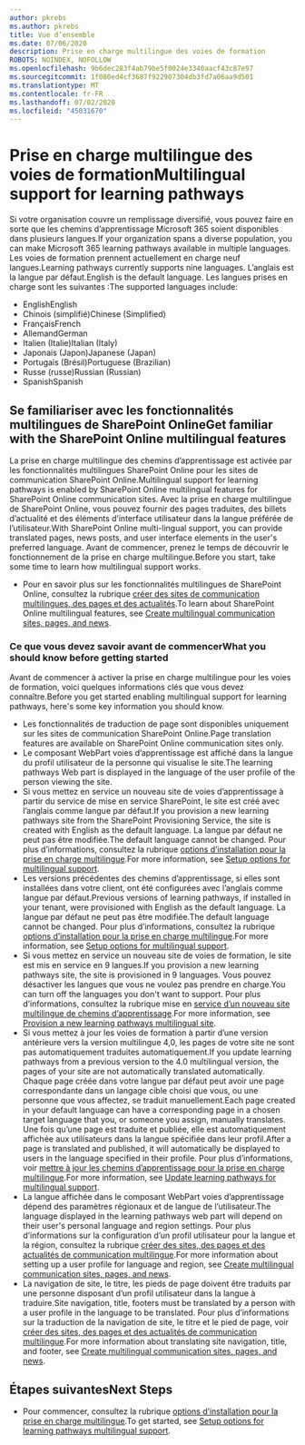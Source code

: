 ```yaml
---
author: pkrebs
ms.author: pkrebs
title: Vue d’ensemble
ms.date: 07/06/2020
description: Prise en charge multilingue des voies de formation
ROBOTS: NOINDEX, NOFOLLOW
ms.openlocfilehash: 9b6dec283f4ab79be5f0024e3340aacf43c87e97
ms.sourcegitcommit: 1f080ed4cf3687f922907304db3fd7a06aa9d501
ms.translationtype: MT
ms.contentlocale: fr-FR
ms.lasthandoff: 07/02/2020
ms.locfileid: "45031670"
---
```

# <a name="multilingual-support-for-learning-pathways"></a><span data-ttu-id="04c50-103">Prise en charge multilingue des voies de formation</span><span class="sxs-lookup"><span data-stu-id="04c50-103">Multilingual support for learning pathways</span></span>

<span data-ttu-id="04c50-104">Si votre organisation couvre un remplissage diversifié, vous pouvez faire en sorte que les chemins d’apprentissage Microsoft 365 soient disponibles dans plusieurs langues.</span><span class="sxs-lookup"><span data-stu-id="04c50-104">If your organization spans a diverse population, you can make Microsoft 365 learning pathways available in multiple languages.</span></span> <span data-ttu-id="04c50-105">Les voies de formation prennent actuellement en charge neuf langues.</span><span class="sxs-lookup"><span data-stu-id="04c50-105">Learning pathways currently supports nine languages.</span></span> <span data-ttu-id="04c50-106">L’anglais est la langue par défaut.</span><span class="sxs-lookup"><span data-stu-id="04c50-106">English is the default language.</span></span> <span data-ttu-id="04c50-107">Les langues prises en charge sont les suivantes :</span><span class="sxs-lookup"><span data-stu-id="04c50-107">The supported languages include:</span></span>   

- <span data-ttu-id="04c50-108">English</span><span class="sxs-lookup"><span data-stu-id="04c50-108">English</span></span>    
- <span data-ttu-id="04c50-109">Chinois (simplifié)</span><span class="sxs-lookup"><span data-stu-id="04c50-109">Chinese (Simplified)</span></span>
- <span data-ttu-id="04c50-110">Français</span><span class="sxs-lookup"><span data-stu-id="04c50-110">French</span></span>
- <span data-ttu-id="04c50-111">Allemand</span><span class="sxs-lookup"><span data-stu-id="04c50-111">German</span></span>
- <span data-ttu-id="04c50-112">Italien (Italie)</span><span class="sxs-lookup"><span data-stu-id="04c50-112">Italian (Italy)</span></span>
- <span data-ttu-id="04c50-113">Japonais (Japon)</span><span class="sxs-lookup"><span data-stu-id="04c50-113">Japanese (Japan)</span></span>
- <span data-ttu-id="04c50-114">Portugais (Brésil)</span><span class="sxs-lookup"><span data-stu-id="04c50-114">Portuguese (Brazilian)</span></span>
- <span data-ttu-id="04c50-115">Russe (russe)</span><span class="sxs-lookup"><span data-stu-id="04c50-115">Russian (Russian)</span></span>
- <span data-ttu-id="04c50-116">Spanish</span><span class="sxs-lookup"><span data-stu-id="04c50-116">Spanish</span></span>

## <a name="get-familiar-with-the-sharepoint-online-multilingual-features"></a><span data-ttu-id="04c50-117">Se familiariser avec les fonctionnalités multilingues de SharePoint Online</span><span class="sxs-lookup"><span data-stu-id="04c50-117">Get familiar with the SharePoint Online multilingual features</span></span>
<span data-ttu-id="04c50-118">La prise en charge multilingue des chemins d’apprentissage est activée par les fonctionnalités multilingues SharePoint Online pour les sites de communication SharePoint Online.</span><span class="sxs-lookup"><span data-stu-id="04c50-118">Multilingual support for learning pathways is enabled by SharePoint Online multilingual features for SharePoint Online communication sites.</span></span>
<span data-ttu-id="04c50-119">Avec la prise en charge multilingue de SharePoint Online, vous pouvez fournir des pages traduites, des billets d’actualité et des éléments d’interface utilisateur dans la langue préférée de l’utilisateur.</span><span class="sxs-lookup"><span data-stu-id="04c50-119">With SharePoint Online multi-lingual support, you can provide translated pages, news posts, and user interface elements in the user's preferred language.</span></span> <span data-ttu-id="04c50-120">Avant de commencer, prenez le temps de découvrir le fonctionnement de la prise en charge multilingue.</span><span class="sxs-lookup"><span data-stu-id="04c50-120">Before you start, take some time to learn how multilingual support works.</span></span> 
- <span data-ttu-id="04c50-121">Pour en savoir plus sur les fonctionnalités multilingues de SharePoint Online, consultez la rubrique [créer des sites de communication multilingues, des pages et des actualités](https://support.office.com/article/2bb7d610-5453-41c6-a0e8-6f40b3ed750c).</span><span class="sxs-lookup"><span data-stu-id="04c50-121">To learn about SharePoint Online multilingual features, see [Create multilingual communication sites, pages, and news](https://support.office.com/article/2bb7d610-5453-41c6-a0e8-6f40b3ed750c).</span></span> 

### <a name="what-you-should-know-before-getting-started"></a><span data-ttu-id="04c50-122">Ce que vous devez savoir avant de commencer</span><span class="sxs-lookup"><span data-stu-id="04c50-122">What you should know before getting started</span></span> 
<span data-ttu-id="04c50-123">Avant de commencer à activer la prise en charge multilingue pour les voies de formation, voici quelques informations clés que vous devez connaître.</span><span class="sxs-lookup"><span data-stu-id="04c50-123">Before you get started enabling multilingual support for learning pathways, here's some key information you should know.</span></span> 

- <span data-ttu-id="04c50-124">Les fonctionnalités de traduction de page sont disponibles uniquement sur les sites de communication SharePoint Online.</span><span class="sxs-lookup"><span data-stu-id="04c50-124">Page translation features are available on SharePoint Online communication sites only.</span></span>
- <span data-ttu-id="04c50-125">Le composant WebPart voies d’apprentissage est affiché dans la langue du profil utilisateur de la personne qui visualise le site.</span><span class="sxs-lookup"><span data-stu-id="04c50-125">The learning pathways Web part is displayed in the language of the user profile of the person viewing the site.</span></span>   
- <span data-ttu-id="04c50-126">Si vous mettez en service un nouveau site de voies d’apprentissage à partir du service de mise en service SharePoint, le site est créé avec l’anglais comme langue par défaut.</span><span class="sxs-lookup"><span data-stu-id="04c50-126">If you provision a new learning pathways site from the SharePoint Provisioning Service, the site is created with English as the default language.</span></span> <span data-ttu-id="04c50-127">La langue par défaut ne peut pas être modifiée.</span><span class="sxs-lookup"><span data-stu-id="04c50-127">The default language cannot be changed.</span></span> <span data-ttu-id="04c50-128">Pour plus d’informations, consultez la rubrique [options d’installation pour la prise en charge multilingue](https://docs.microsoft.com/office365/customlearning/custom_setupoptions_ml).</span><span class="sxs-lookup"><span data-stu-id="04c50-128">For more information, see [Setup options for multilingual support](https://docs.microsoft.com/office365/customlearning/custom_setupoptions_ml).</span></span>
- <span data-ttu-id="04c50-129">Les versions précédentes des chemins d’apprentissage, si elles sont installées dans votre client, ont été configurées avec l’anglais comme langue par défaut.</span><span class="sxs-lookup"><span data-stu-id="04c50-129">Previous versions of learning pathways, if installed in your tenant, were provisioned with English as the default language.</span></span> <span data-ttu-id="04c50-130">La langue par défaut ne peut pas être modifiée.</span><span class="sxs-lookup"><span data-stu-id="04c50-130">The default language cannot be changed.</span></span> <span data-ttu-id="04c50-131">Pour plus d’informations, consultez la rubrique [options d’installation pour la prise en charge multilingue](https://docs.microsoft.com/office365/customlearning/custom_setupoptions_ml).</span><span class="sxs-lookup"><span data-stu-id="04c50-131">For more information, see [Setup options for multilingual support](https://docs.microsoft.com/office365/customlearning/custom_setupoptions_ml).</span></span>
- <span data-ttu-id="04c50-132">Si vous mettez en service un nouveau site de voies de formation, le site est mis en service en 9 langues.</span><span class="sxs-lookup"><span data-stu-id="04c50-132">If you provision a new learning pathways site, the site is provisioned in 9 languages.</span></span> <span data-ttu-id="04c50-133">Vous pouvez désactiver les langues que vous ne voulez pas prendre en charge.</span><span class="sxs-lookup"><span data-stu-id="04c50-133">You can turn off the languages you don't want to support.</span></span> <span data-ttu-id="04c50-134">Pour plus d’informations, consultez la rubrique mise en [service d’un nouveau site multilingue de chemins d’apprentissage](https://docs.microsoft.com/office365/customlearning/custom_provision_ml).</span><span class="sxs-lookup"><span data-stu-id="04c50-134">For more information, see [Provision a new learning pathways multilingual site](https://docs.microsoft.com/office365/customlearning/custom_provision_ml).</span></span>  
- <span data-ttu-id="04c50-135">Si vous mettez à jour les voies de formation à partir d’une version antérieure vers la version multilingue 4,0, les pages de votre site ne sont pas automatiquement traduites automatiquement.</span><span class="sxs-lookup"><span data-stu-id="04c50-135">If you update learning pathways from a previous version to the 4.0 multilingual version, the pages of your site are not automatically translated automatically.</span></span> <span data-ttu-id="04c50-136">Chaque page créée dans votre langue par défaut peut avoir une page correspondante dans un langage cible choisi que vous, ou une personne que vous affectez, se traduit manuellement.</span><span class="sxs-lookup"><span data-stu-id="04c50-136">Each page created in your default language can have a corresponding page in a chosen target language that you, or someone you assign, manually translates.</span></span> <span data-ttu-id="04c50-137">Une fois qu’une page est traduite et publiée, elle est automatiquement affichée aux utilisateurs dans la langue spécifiée dans leur profil.</span><span class="sxs-lookup"><span data-stu-id="04c50-137">After a page is translated and published, it will automatically be displayed to users in the language specified in their profile.</span></span> <span data-ttu-id="04c50-138">Pour plus d’informations, voir [mettre à jour les chemins d’apprentissage pour la prise en charge multilingue](https://docs.microsoft.com/office365/customlearning/custom_update_ml).</span><span class="sxs-lookup"><span data-stu-id="04c50-138">For more information, see [Update learning pathways for multilingual support](https://docs.microsoft.com/office365/customlearning/custom_update_ml).</span></span> 
- <span data-ttu-id="04c50-139">La langue affichée dans le composant WebPart voies d’apprentissage dépend des paramètres régionaux et de langue de l’utilisateur.</span><span class="sxs-lookup"><span data-stu-id="04c50-139">The language displayed in the learning pathways web part will depend on their user's personal language and region settings.</span></span> <span data-ttu-id="04c50-140">Pour plus d’informations sur la configuration d’un profil utilisateur pour la langue et la région, consultez la rubrique [créer des sites, des pages et des actualités de communication multilingue](https://support.office.com/article/2bb7d610-5453-41c6-a0e8-6f40b3ed750c).</span><span class="sxs-lookup"><span data-stu-id="04c50-140">For more information about setting up a user profile for language and region, see [Create multilingual communication sites, pages, and news](https://support.office.com/article/2bb7d610-5453-41c6-a0e8-6f40b3ed750c).</span></span> 
- <span data-ttu-id="04c50-141">La navigation de site, le titre, les pieds de page doivent être traduits par une personne disposant d’un profil utilisateur dans la langue à traduire.</span><span class="sxs-lookup"><span data-stu-id="04c50-141">Site navigation, title, footers must be translated by a person with a user profile in the language to be translated.</span></span> <span data-ttu-id="04c50-142">Pour plus d’informations sur la traduction de la navigation de site, le titre et le pied de page, voir [créer des sites, des pages et des actualités de communication multilingue](https://support.office.com/article/2bb7d610-5453-41c6-a0e8-6f40b3ed750c).</span><span class="sxs-lookup"><span data-stu-id="04c50-142">For more information about translating site navigation, title, and footer, see [Create multilingual communication sites, pages, and news](https://support.office.com/article/2bb7d610-5453-41c6-a0e8-6f40b3ed750c).</span></span>

## <a name="next-steps"></a><span data-ttu-id="04c50-143">Étapes suivantes</span><span class="sxs-lookup"><span data-stu-id="04c50-143">Next Steps</span></span>
- <span data-ttu-id="04c50-144">Pour commencer, consultez la rubrique [options d’installation pour la prise en charge multilingue](https://docs.microsoft.com/office365/customlearning/custom_setupoptions_ml).</span><span class="sxs-lookup"><span data-stu-id="04c50-144">To get started, see [Setup options for learning pathways multilingual support](https://docs.microsoft.com/office365/customlearning/custom_setupoptions_ml).</span></span>